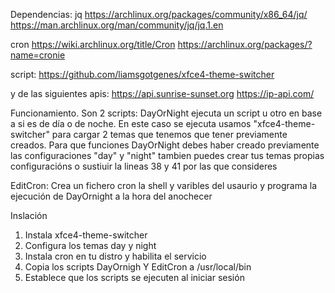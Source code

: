 Dependencias: 
jq 
https://archlinux.org/packages/community/x86_64/jq/
https://man.archlinux.org/man/community/jq/jq.1.en

cron
https://wiki.archlinux.org/title/Cron
https://archlinux.org/packages/?name=cronie

script:
https://github.com/liamsgotgenes/xfce4-theme-switcher

y de las siguientes apis:
https://api.sunrise-sunset.org
https://ip-api.com/

Funcionamiento. Son 2 scripts:
DayOrNight ejecuta un script u otro en base a si es de día o de noche. En este caso se ejecuta usamos "xfce4-theme-switcher" para cargar 2 temas que tenemos que tener previamente creados. Para que funciones DayOrNight debes haber creado previamente las configuraciones "day" y "night" tambien puedes crear tus temas propias configuracións o sustiuir la lineas 38 y 41 por las que consideres

EditCron: Crea un fichero cron la shell y varibles del usaurio y programa la ejecución de DayOrnight a la hora del anochecer


Inslación

1.  Instala xfce4-theme-switcher
2.  Configura los temas day y night
3.  Instala cron en tu distro y habilita el servicio
4.  Copia los scripts DayOrnigh Y EditCron a /usr/local/bin
5.  Establece que los scripts se ejecuten al iniciar sesión 




